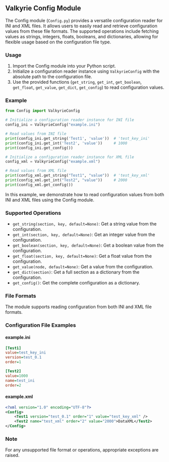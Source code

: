 ## Valkyrie Config Module

The Config module (`Config.py`) provides a versatile configuration reader for INI and XML files. It allows users to easily read and retrieve configuration values from these file formats. The supported operations include fetching values as strings, integers, floats, booleans, and dictionaries, allowing for flexible usage based on the configuration file type.

### Usage

1. Import the Config module into your Python script.
2. Initialize a configuration reader instance using `ValkyrieConfig` with the absolute path to the configuration file.
3. Use the provided functions (`get_string`, `get_int`, `get_boolean`, `get_float`, `get_value`, `get_dict`, `get_config`) to read configuration values.

### Example

```python
from Config import ValkyrieConfig

# Initialize a configuration reader instance for INI file
config_ini = ValkyrieConfig("example.ini")

# Read values from INI file
print(config_ini.get_string('Test1', 'value'))  # 'test_key_ini'
print(config_ini.get_int('Test2', 'value'))     # 1000
print(config_ini.get_config())

# Initialize a configuration reader instance for XML file
config_xml = ValkyrieConfig("example.xml")

# Read values from XML file
print(config_xml.get_string("Test1", "value"))  # 'test_key_xml'
print(config_xml.get_int("Test2", "value"))     # 2000
print(config_xml.get_config())
```

In this example, we demonstrate how to read configuration values from both INI and XML files using the Config module.

### Supported Operations

- `get_string(section, key, default=None)`: Get a string value from the configuration.
- `get_int(section, key, default=None)`: Get an integer value from the configuration.
- `get_boolean(section, key, default=None)`: Get a boolean value from the configuration.
- `get_float(section, key, default=None)`: Get a float value from the configuration.
- `get_value(node, default=None)`: Get a value from the configuration.
- `get_dict(section)`: Get a full section as a dictionary from the configuration.
- `get_config()`: Get the complete configuration as a dictionary.

### File Formats

The module supports reading configuration from both INI and XML file formats.

### Configuration File Examples

#### example.ini

```ini
[Test1]
value=test_key_ini
version=test_0.1
order=1

[Test2]
value=1000
name=test_ini
order=2
```

#### example.xml

```xml
<?xml version="1.0" encoding="UTF-8"?>
<Config>
    <Test1 version="test_0.1" order="1" value="test_key_xml" />
    <Test2 name="test_xml" order="2" value="2000">DataXML</Test2>
</Config>
```

### Note

For any unsupported file format or operations, appropriate exceptions are raised.
